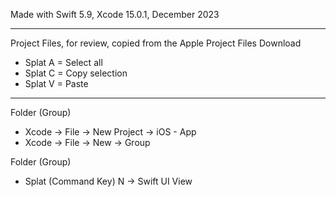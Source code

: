 Made with Swift 5.9, Xcode 15.0.1, December 2023

- - - -

Project Files, for review, copied from the Apple Project Files Download

* Splat A = Select all
* Splat C = Copy selection
* Splat V = Paste

- - - - 

Folder (Group)
* Xcode -> File -> New Project -> iOS - App
* Xcode -> File -> New -> Group

Folder (Group)
* Splat (Command Key) N -> Swift UI View
